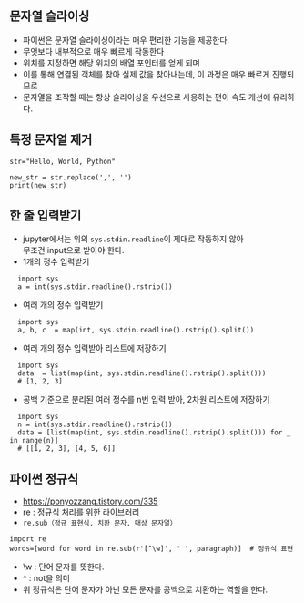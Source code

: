 ## 문자열 슬라이싱
- 파이썬은 문자열 슬라이싱이라는 매우 편리한 기능을 제공한다. 
- 무엇보다 내부적으로 매우 빠르게 작동한다 
- 위치를 지정하면 해당 위치의 배열 포인터를 얻게 되며
- 이를 통해 연결된 객체를 찾아 실제 값을 찾아내는데, 이 과정은 매우 빠르게 진행되므로
- 문자열을 조작할 때는 항상 슬라이싱을 우선으로 사용하는 편이 속도 개선에 유리하다. 

## 특정 문자열 제거
```commandline
str="Hello, World, Python"

new_str = str.replace(',', '')
print(new_str)
```

## 한 줄 입력받기
- jupyter에서는 위의 ```sys.stdin.readline```이 제대로 작동하지 않아  
  무조건 input으로 받아야 한다. 
- 1개의 정수 입력받기
```commandline
  import sys
  a = int(sys.stdin.readline().rstrip())
```
- 여러 개의 정수 입력받기
```commandline
  import sys
  a, b, c  = map(int, sys.stdin.readline().rstrip().split())
```
- 여러 개의 정수 입력받아 리스트에 저장하기
```
  import sys
  data  = list(map(int, sys.stdin.readline().rstrip().split()))
  # [1, 2, 3]
```
- 공백 기준으로 분리된 여러 정수를 n번 입력 받아, 2차원 리스트에 저장하기
```commandline
  import sys
  n = int(sys.stdin.readline().rstrip())
  data = [list(map(int, sys.stdin.readline().rstrip().split())) for _ in range(n)]
  # [[1, 2, 3], [4, 5, 6]]
```

## 파이썬 정규식
- https://ponyozzang.tistory.com/335
- re : 정규식 처리를 위한 라이브러리
- ```re.sub（정규 표현식, 치환 문자, 대상 문자열）```
```commandline
import re
words=[word for word in re.sub(r'[^\w]', ' ', paragraph)]  # 정규식 표현
```
- \w : 단어 문자를 뜻한다.
- ^ : not을 의미
- 위 정규식은 단어 문자가 아닌 모든 문자를 공백으로 치환하는 역할을 한다. 

